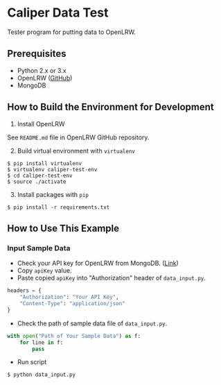 # Caliper Data Test

Tester program for putting data to OpenLRW.

## Prerequisites

* Python 2.x or 3.x
* OpenLRW ([GitHub](https://github.com/Apereo-Learning-Analytics-Initiative/OpenLRW))
* MongoDB

## How to Build the Environment for Development

1. Install OpenLRW

See `README.md` file in OpenLRW GitHub repository.

2. Build virtual environment with `virtualenv`
```
$ pip install virtualenv
$ virtualenv caliper-test-env
$ cd caliper-test-env
$ source ./activate
```

3. Install packages with `pip`
```
$ pip install -r requirements.txt
```

## How to Use This Example

### Input Sample Data

* Check your API key for OpenLRW from MongoDB. ([Link](https://github.com/Apereo-Learning-Analytics-Initiative/OpenLRW#how-to-find-your-openlrw-api-key-and-secret))
* Copy `apiKey` value.
* Paste copied `apiKey` into "Authorization" header of `data_input.py`.
```python
headers = {
    "Authorization": "Your API Key",
    "Content-Type": "application/json"
}
```

* Check the path of sample data file of `data_input.py`.
```python
with open("Path of Your Sample Data") as f:
    for line in f:
        pass
```

* Run script
```
$ python data_input.py
```

